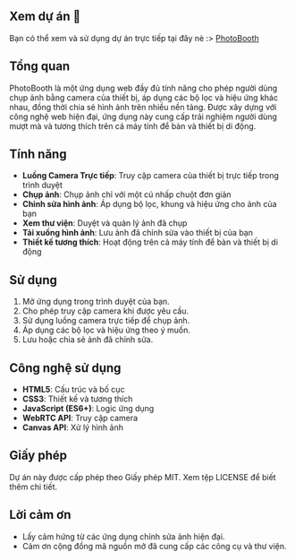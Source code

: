 
## Xem dự án 📸

Bạn có thể xem và sử dụng dự án trực tiếp tại đây nè :> [PhotoBooth](https://chunhanhoa.github.io/PhotoBooth/)

## Tổng quan

PhotoBooth là một ứng dụng web đầy đủ tính năng cho phép người dùng chụp ảnh bằng camera của thiết bị, áp dụng các bộ lọc và hiệu ứng khác nhau, đồng thời chia sẻ hình ảnh trên nhiều nền tảng. Được xây dựng với công nghệ web hiện đại, ứng dụng này cung cấp trải nghiệm người dùng mượt mà và tương thích trên cả máy tính để bàn và thiết bị di động.

## Tính năng

- **Luồng Camera Trực tiếp**: Truy cập camera của thiết bị trực tiếp trong trình duyệt
- **Chụp ảnh**: Chụp ảnh chỉ với một cú nhấp chuột đơn giản
- **Chỉnh sửa hình ảnh**: Áp dụng bộ lọc, khung và hiệu ứng cho ảnh của bạn
- **Xem thư viện**: Duyệt và quản lý ảnh đã chụp
- **Tải xuống hình ảnh**: Lưu ảnh đã chỉnh sửa vào thiết bị của bạn
- **Thiết kế tương thích**: Hoạt động trên cả máy tính để bàn và thiết bị di động

## Sử dụng

1. Mở ứng dụng trong trình duyệt của bạn.
2. Cho phép truy cập camera khi được yêu cầu.
3. Sử dụng luồng camera trực tiếp để chụp ảnh.
4. Áp dụng các bộ lọc và hiệu ứng theo ý muốn.
5. Lưu hoặc chia sẻ ảnh đã chỉnh sửa.

## Công nghệ sử dụng

- **HTML5**: Cấu trúc và bố cục
- **CSS3**: Thiết kế và tương thích
- **JavaScript (ES6+)**: Logic ứng dụng
- **WebRTC API**: Truy cập camera
- **Canvas API**: Xử lý hình ảnh

## Giấy phép

Dự án này được cấp phép theo Giấy phép MIT. Xem tệp LICENSE để biết thêm chi tiết.

## Lời cảm ơn

- Lấy cảm hứng từ các ứng dụng chỉnh sửa ảnh hiện đại.
- Cảm ơn cộng đồng mã nguồn mở đã cung cấp các công cụ và thư viện.
